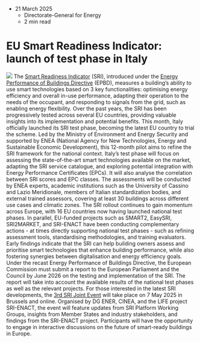 * 21 March 2025
  * Directorate-General for Energy
  * 2 min read


# EU Smart Readiness Indicator: launch of test phase in Italy
![](https://energy.ec.europa.eu/sites/default/files/styles/oe_theme_medium_no_crop/public/2024-11/SRI-News-Visual.png?itok=T5D0Ftl6)
The [Smart Readiness Indicator](https://energy.ec.europa.eu/topics/energy-efficiency/energy-performance-buildings/smart-readiness-indicator_en) (SRI), introduced under the [Energy Performance of Buildings Directive](https://energy.ec.europa.eu/topics/energy-efficiency/energy-performance-buildings/energy-performance-buildings-directive_en) (EPBD), measures a building’s ability to use smart technologies based on 3 key functionalities: optimising energy efficiency and overall in-use performance, adapting their operation to the needs of the occupant, and responding to signals from the grid, such as enabling energy flexibility. Over the past years, the SRI has been progressively tested across several EU countries, providing valuable insights into its implementation and potential benefits.
This month, Italy officially launched its SRI test phase, becoming the latest EU country to trial the scheme. Led by the Ministry of Environment and Energy Security and supported by ENEA (National Agency for New Technologies, Energy and Sustainable Economic Development), this 12-month pilot aims to refine the SRI framework for the national context.
Italy’s test phase will focus on assessing the state-of-the-art smart technologies available on the market, adapting the SRI service catalogue, and exploring potential integration with Energy Performance Certificates (EPCs). It will also analyse the correlation between SRI scores and EPC classes. The assessments will be conducted by ENEA experts, academic institutions such as the University of Cassino and Lazio Meridionale, members of Italian standardization bodies, and external trained assessors, covering at least 30 buildings across different use cases and climatic zones.
The SRI rollout continues to gain momentum across Europe, with 16 EU countries now having launched national test phases. In parallel, EU-funded projects such as SMART2, EasySRI, SRI2MARKET, and SRI-ENACT have been conducting complementary actions - at times directly supporting national test phases - such as refining assessment tools, standardising methodologies, and training evaluators. Early findings indicate that the SRI can help building owners assess and prioritise smart technologies that enhance building performance, while also fostering synergies between digitalisation and energy efficiency goals.
Under the recast Energy Performance of Buildings Directive, the European Commission must submit a report to the European Parliament and the Council by June 2026 on the testing and implementation of the SRI. The report will take into account the available results of the national test phases as well as the relevant projects.
For those interested in the latest SRI developments, the [3rd SRI Joint Event](https://energy.ec.europa.eu/events/smart-readiness-indicator-3rd-joint-event-2025-05-07_en) will take place on 7 May 2025 in Brussels and online. Organised by DG ENER, CINEA, and the LIFE project SRI-ENACT, the event will feature updates from SRI Platform Working Groups, insights from Member States and industry stakeholders, and findings from the SRI-ENACT project. Participants will have the opportunity to engage in interactive discussions on the future of smart-ready buildings in Europe.